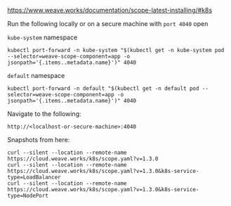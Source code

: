 https://www.weave.works/documentation/scope-latest-installing/#k8s

Run the following locally or on a secure machine with `port 4040` open

`kube-system` namespace
```
kubectl port-forward -n kube-system "$(kubectl get -n kube-system pod --selector=weave-scope-component=app -o jsonpath='{.items..metadata.name}')" 4040
```

`default` namespace
```
kubectl port-forward -n default "$(kubectl get -n default pod --selector=weave-scope-component=app -o jsonpath='{.items..metadata.name}')" 4040
```

Navigate to the following:
```
http://<localhost-or-secure-machine>:4040
```

Snapshots from here:
```
curl --silent --location --remote-name https://cloud.weave.works/k8s/scope.yaml?v=1.3.0
curl --silent --location --remote-name https://cloud.weave.works/k8s/scope.yaml?v=1.3.0&k8s-service-type=LoadBalancer
curl --silent --location --remote-name https://cloud.weave.works/k8s/scope.yaml?v=1.3.0&k8s-service-type=NodePort
```

